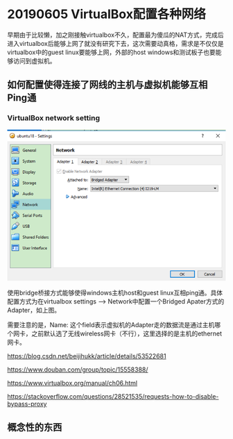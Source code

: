 # 20190605 VirtualBox配置各种网络

早期由于比较懒，加之刚接触virtualbox不久，配置最为傻瓜的NAT方式，完成后进入virtualbox后能够上网了就没有研究下去，这次需要动真格，需求是不仅仅是virtualbox中的guest linux要能够上网，外部的host windows和测试板子也要能够访问到虚拟机。


## 如何配置使得连接了网线的主机与虚拟机能够互相Ping通

### VirtualBox network setting

![image1](./resource/v1.PNG?raw=true)

使用bridge桥接方式能够使得windows主机host和guest linux互相ping通。具体配置方式为在virtualbox settings --> Network中配置一个Bridged Apater方式的Adapter，如上图。

需要注意的是，Name:  这个field表示虚拟机的Adapter走的数据流是通过主机哪个网卡，之前默认选了无线wireless网卡（不行），这里选择的是主机的ethernet网卡。

https://blog.csdn.net/beijihukk/article/details/53522681

https://www.douban.com/group/topic/15558388/


https://www.virtualbox.org/manual/ch06.html


https://stackoverflow.com/questions/28521535/requests-how-to-disable-bypass-proxy

## 概念性的东西